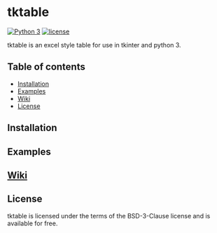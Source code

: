 # tktable
[![Python 3](https://img.shields.io/badge/python-3-blue.svg)](https://www.python.org/downloads/)
[![license](https://img.shields.io/badge/license-BSD%203--Clause-orange.svg)](./LICENSE.md)

tktable is an excel style table for use in tkinter and python 3. 

## Table of contents
* [Installation](#installation)
* [Examples](#examples)
* [Wiki](#wiki)
* [License](#license)

## Installation


## Examples


## [Wiki](/wiki)


## License
tktable is licensed under the terms of the BSD-3-Clause license and is available for free.
